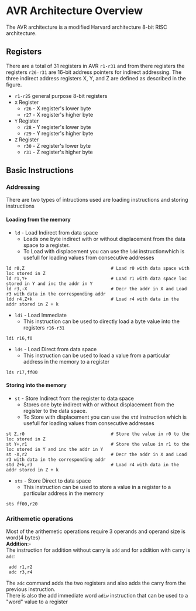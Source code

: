 # AVR Architecture Overview
The AVR architecture is a modified Harvard architecture 8-bit RISC architecture.
## Registers
There are a total of 31 registers in AVR `r1-r31` and from there registers the registers `r26-r31` are 16-bit address pointers for indirect addressing. The three indirect address registers X, Y, and Z are defined as described in the figure.
- `r1-r25` general purpose 8-bit registers
- `X` Register
	- `r26` - X register's lower byte
	- `r27` - X register's higher byte
- `Y` Register
	- `r28` - Y register's lower byte
	- `r29` - Y register's higher byte
- `Z` Register
	- `r30` - Z register's lower byte
	- `r31` - Z register's higher byte

## Basic Instructions

### Addressing
There are two types of intructions used are loading instructions and storing instructions 

#### Loading from the memory
-  `ld` - Load Indirect from data space
	- Loads one byte indirect with or without displacement from the data space to a register.
	- To Load with displacement you can use the `ldd` instructionwhich is usefull for loading values from consecutive addresses
```
ld r0,Z                                 # Load r0 with data space with loc stored in Z
ld r1,Y+                                # Load r1 with data space loc stored in Y and inc the addr in Y
ld r3,-X                                # Decr the addr in X and Load r3 with data in the corresponding addr
ldd r4,Z+k                              # Load r4 with data in the addr stored in Z + k
```
- `ldi` - Load Immediate
	- This instruction can be used to directly load a byte value into the registers `r16-r31`
```
ldi r16,f0
``` 
- `lds` - Load Direct from data space
	- This instruction can be used to load a value from a particular address in the memory to a register
```
lds r17,ff00
```

#### Storing into the memory
-  `st` - Store Indirect from the register to data space
	- Stores one byte indirect with or without displacement from the register to the data space.
	- To Store with displacement you can use the `std` instruction which is usefull for loading values from consecutive addresses
```
st Z,r0                                 # Store the value in r0 to the loc stored in Z
st Y+,r1                                # Store the value in r1 to the loc stored in Y and inc the addr in Y
st -X,r2                                # Decr the addr in X and Load r3 with data in the corresponding addr
std Z+k,r3                              # Load r4 with data in the addr stored in Z + k
```
- `sts` - Store Direct to data space
	- This instruction can be used to store a value in a register to a particular address in the memory
```
sts ff00,r20
```

### Arithemetic operations
Most of the arithemetic operations require 3 operands and operand size is word(4 bytes)<br/>
**Addition**:-<br/>
The instruction for addition without carry is `add` and for addition with carry is `adc`: 
```
 add r1,r2
 adc r3,r4
```
The `adc` command adds the two registers and also adds the carry from the previous instruction.<br/>
There is also the add immediate word `adiw` instruction that can be used to a "word" value to a register


